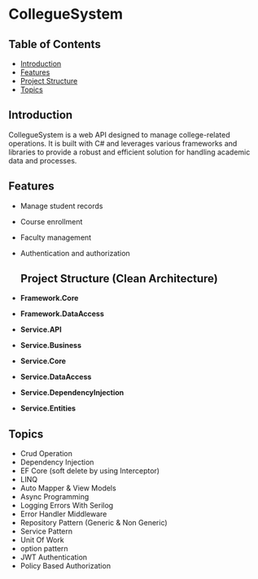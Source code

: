 
# CollegueSystem

## Table of Contents
- [Introduction](#introduction)
- [Features](#features)
- [Project Structure](#project-structure)
- [Topics](#topics)
  
## Introduction
CollegueSystem is a web API designed to manage college-related operations. It is built with C# and leverages various frameworks and libraries to provide a robust and efficient solution for handling academic data and processes.

## Features
- Manage student records
- Course enrollment
- Faculty management
- Authentication and authorization

  ## Project Structure (Clean Architecture)
- **Framework.Core**
- **Framework.DataAccess**
- **Service.API**
- **Service.Business**
- **Service.Core**
- **Service.DataAccess**
- **Service.DependencyInjection**
- **Service.Entities**

## Topics
- Crud Operation
- Dependency Injection
- EF Core (soft delete by using Interceptor)
- LINQ
- Auto Mapper & View Models
- Async Programming
- Logging Errors With Serilog
- Error Handler Middleware
- Repository Pattern (Generic & Non Generic)
- Service Pattern 
- Unit Of Work
- option pattern 
- JWT Authentication
- Policy Based Authorization


